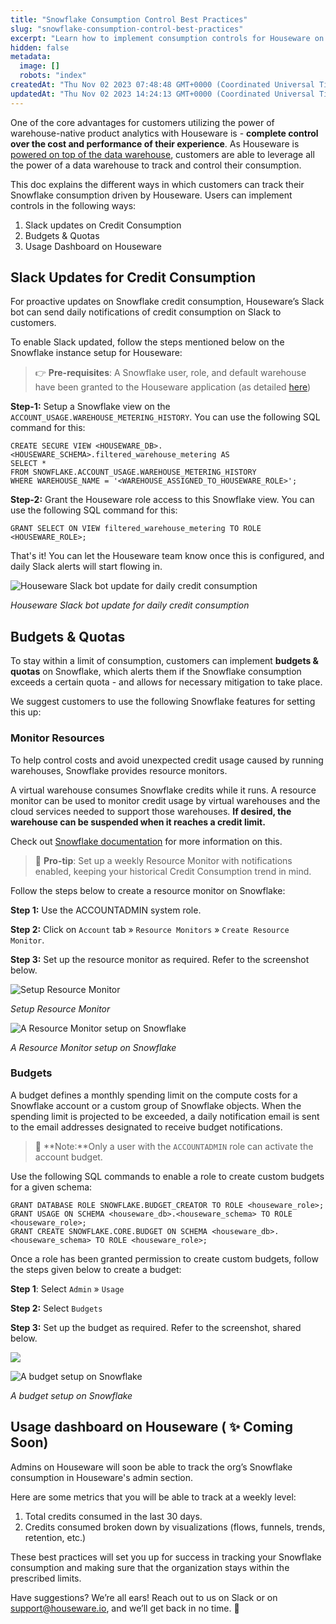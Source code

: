 ```yaml
---
title: "Snowflake Consumption Control Best Practices"
slug: "snowflake-consumption-control-best-practices"
excerpt: "Learn how to implement consumption controls for Houseware on top of Snowflake"
hidden: false
metadata: 
  image: []
  robots: "index"
createdAt: "Thu Nov 02 2023 07:48:48 GMT+0000 (Coordinated Universal Time)"
updatedAt: "Thu Nov 02 2023 14:24:13 GMT+0000 (Coordinated Universal Time)"
---
```

One of the core advantages for customers utilizing the power of warehouse-native product analytics with Houseware is - **complete control over the cost and performance of their experience**. As Houseware is [powered on top of the data warehouse](https://docs.houseware.io/docs/the-warehouse-native-way-for-product-analytics), customers are able to leverage all the power of a data warehouse to track and control their consumption.

This doc explains the different ways in which customers can track their Snowflake consumption driven by Houseware. Users can implement controls in the following ways:

1. Slack updates on Credit Consumption
2. Budgets & Quotas
3. Usage Dashboard on Houseware

## Slack Updates for Credit Consumption

For proactive updates on Snowflake credit consumption, Houseware’s Slack bot can send daily notifications of credit consumption on Slack to customers.

To enable Slack updated, follow the steps mentioned below on the Snowflake instance setup for Houseware:

> 👉 **Pre-requisites**: A Snowflake user, role, and default warehouse have been granted to the Houseware application (as detailed [here](https://docs.houseware.io/docs/how-to-connect-to-snowflake#step-2-grant-necessary-permissions-for-the-houseware-application))

**Step-1:** Setup a Snowflake view on the `ACCOUNT_USAGE.WAREHOUSE_METERING_HISTORY`. You can use the following SQL command for this:

```
CREATE SECURE VIEW <HOUSEWARE_DB>.<HOUSEWARE_SCHEMA>.filtered_warehouse_metering AS
SELECT *
FROM SNOWFLAKE.ACCOUNT_USAGE.WAREHOUSE_METERING_HISTORY
WHERE WAREHOUSE_NAME = '<WAREHOUSE_ASSIGNED_TO_HOUSEWARE_ROLE>';
```

**Step-2:** Grant the Houseware role access to this Snowflake view. You can use the following SQL command for this:

```
GRANT SELECT ON VIEW filtered_warehouse_metering TO ROLE <HOUSEWARE_ROLE>;
```

That's it! You can let the Houseware team know once this is configured, and daily Slack alerts will start flowing in.

![Houseware Slack bot update for daily credit consumption](https://files.readme.io/c4ee182-image.png)

*Houseware Slack bot update for daily credit consumption*


## Budgets & Quotas

To stay within a limit of consumption, customers can implement **budgets & quotas** on Snowflake, which alerts them if the Snowflake consumption exceeds a certain quota - and allows for necessary mitigation to take place.

We suggest customers to use the following Snowflake features for setting this up:

### Monitor Resources

To help control costs and avoid unexpected credit usage caused by running warehouses, Snowflake provides resource monitors.

A virtual warehouse consumes Snowflake credits while it runs. A resource monitor can be used to monitor credit usage by virtual warehouses and the cloud services needed to support those warehouses. **If desired, the warehouse can be suspended when it reaches a credit limit.**

Check out [Snowflake documentation](https://docs.snowflake.com/en/user-guide/resource-monitors) for more information on this.

> 🌟 **Pro-tip**: Set up a weekly Resource Monitor with notifications enabled, keeping your historical Credit Consumption trend in mind.

Follow the steps below to create a resource monitor on Snowflake:

**Step 1:** Use the ACCOUNTADMIN system role.

**Step 2:** Click on `Account` tab » `Resource Monitors` » `Create Resource Monitor`.

**Step 3:** Set up the resource monitor as required. Refer to the screenshot below.

![Setup Resource Monitor](https://files.readme.io/7926ac2-image.png)

*Setup Resource Monitor*


![A Resource Monitor setup on Snowflake](https://files.readme.io/cd04836-image.png)

*A Resource Monitor setup on Snowflake*


### Budgets

A budget defines a monthly spending limit on the compute costs for a Snowflake account or a custom group of Snowflake objects. When the spending limit is projected to be exceeded, a daily notification email is sent to the email addresses designated to receive budget notifications.

> 👀 **Note:**Only a user with the `ACCOUNTADMIN` role can activate the account budget.

Use the following SQL commands to enable a role to create custom budgets for a given schema:

```
GRANT DATABASE ROLE SNOWFLAKE.BUDGET_CREATOR TO ROLE <houseware_role>;
GRANT USAGE ON SCHEMA <houseware_db>.<houseware_schema> TO ROLE <houseware_role>;
GRANT CREATE SNOWFLAKE.CORE.BUDGET ON SCHEMA <houseware_db>.<houseware_schema> TO ROLE <houseware_role>;
```

Once a role has been granted permission to create custom budgets, follow the steps given below to create a budget:

**Step 1**: Select `Admin` » `Usage`

**Step 2:** Select `Budgets`

**Step 3:** Set up the budget as required. Refer to the screenshot, shared below.

![](https://files.readme.io/31eaf64-image.png)

![A budget setup on Snowflake](https://files.readme.io/3687f48-image.png)

*A budget setup on Snowflake*


## Usage dashboard on Houseware ( :sparkles: Coming Soon)

Admins on Houseware will soon be able to track the org’s Snowflake consumption in Houseware's admin section.

Here are some metrics that you will be able to track at a weekly level:

1. Total credits consumed in the last 30 days.
2. Credits consumed broken down by visualizations (flows, funnels, trends, retention, etc.)

These best practices will set you up for success in tracking your Snowflake consumption and making sure that the organization stays within the prescribed limits.

Have suggestions? We’re all ears! Reach out to us on Slack or on [support@houseware.io](mailto:support@houseware.io), and we’ll get back in no time. 🙂

